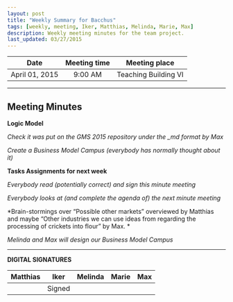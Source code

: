 ```yaml
---
layout: post
title: "Weekly Summary for Bacchus"
tags: [weekly, meeting, Iker, Matthias, Melinda, Marie, Max]
description: Weekly meeting minutes for the team project.
last_updated: 03/27/2015
---
```


|**Date** |**Meeting time**|**Meeting place**
| ------------- |:----------------:|:-------:
|April 01, 2015| 9:00 AM | Teaching Building VI


----------


Meeting Minutes
------
**Logic Model**

*Check it was put on the GMS 2015 repository under the _md format by Max*

*Create a Business Model Campus (everybody has normally thought about it)*



**Tasks Assignments for next week**

*Everybody read (potentially correct) and sign this minute meeting*

*Everybody looks at (and complete the agenda of) the next minute meeting*


*Brain-stormings over “Possible other markets” overviewed by Matthias and maybe “Other industries we can use ideas from regarding the processing of crickets into flour” by Max. *

*Melinda and Max will design our Business Model Campus*

----------


**DIGITAL SIGNATURES**

|**Matthias** |**Iker**|**Melinda**|**Marie**|**Max**|
|----------------|----------------|----------------|----------------|----------------|
| |Signed | | | |
